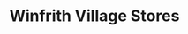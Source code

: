 ---
title: "Winfrith Village Stores"
url: /dorchester/winfrith-village-stores/
shop: Lebensmittel
---